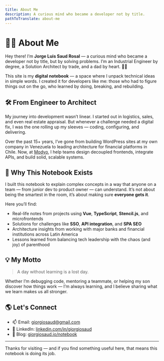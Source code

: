 ```yaml
---
title: About Me
description: A curious mind who became a developer not by title.
pathToTranslate: about-me
---
```

# 👨‍💻 About Me

Hey there! I’m **Jorge Luis Saud Rosal** — a curious mind who became a developer not by title, but by solving problems. I’m an Industrial Engineer by degree, a Solution Architect by trade, and a dad by heart. 👨‍👦

This site is my **digital notebook** — a space where I unpack technical ideas in simple words. I created it for developers like me: those who had to figure things out on the go, who learned by doing, breaking, and rebuilding.

## 🛠 From Engineer to Architect

My journey into development wasn’t linear. I started out in logistics, sales, and even real estate appraisal. But whenever a challenge needed a digital fix, I was the one rolling up my sleeves — coding, configuring, and delivering.

Over the past 15+ years, I’ve gone from building WordPress sites at my own company in Venezuela to leading architecture for financial platforms in Chile. Now, at [Modyo](https://www.modyo.com), I help teams design decoupled frontends, integrate APIs, and build solid, scalable systems.

## 🧠 Why This Notebook Exists

I built this notebook to explain complex concepts in a way that anyone on a team — from junior dev to product owner — can understand. It’s not about being the smartest in the room, it’s about making sure **everyone gets it**.

Here you’ll find:
- Real-life notes from projects using **Vue**, **TypeScript**, **Stencil.js**, and microfrontends
- Solutions for challenges like **SSO**, **API integration**, and **SPA SEO**
- Architecture insights from working with major banks and financial institutions across Latin America
- Lessons learned from balancing tech leadership with the chaos (and joy) of parenthood

## 💡 My Motto

> A day without learning is a lost day.

Whether I’m debugging code, mentoring a teammate, or helping my son discover how things work — I’m always learning, and I believe sharing what we learn makes us all stronger.

## 🌎 Let's Connect

- 📫 Email: [giorgiosaud@gmail.com](mailto:giorgiosaud@gmail.com)  
- 💼 LinkedIn: [linkedin.com/in/giorgiosaud](https://www.linkedin.com/in/giorgiosaud/)  
- 🧠 Blog: [giorgiosaud.io/notebook](https://giorgiosaud.io/notebook/)

---

Thanks for visiting — and if you find something useful here, that means this notebook is doing its job.
